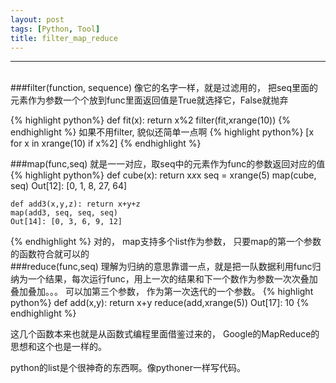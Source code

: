 ```yaml
---
layout: post
tags: [Python, Tool]
title: filter_map_reduce
---
```


------------------------------------------
<br/>
###filter(function, sequence) 
像它的名字一样，就是过滤用的， 把seq里面的元素作为参数一个个放到func里面返回值是True就选择它，False就抛弃

{% highlight python%}
    def fit(x): return x%2
    filter(fit,xrange(10))
{% endhighlight %}
如果不用filter, 貌似还简单一点啊
{% highlight python%}
    [x for x in xrange(10) if x%2]
{% endhighlight %}
<br/>

###map(func,seq) 
就是一一对应，取seq中的元素作为func的参数返回对应的值
{% highlight python%}
    def cube(x): return x*x*x
    seq = xrange(5)
    map(cube, seq)
    Out[12]: [0, 1, 8, 27, 64]

    def add3(x,y,z): return x+y+z
    map(add3, seq, seq, seq)
    Out[14]: [0, 3, 6, 9, 12]
{% endhighlight %}
对的， map支持多个list作为参数， 只要map的第一个参数的函数符合就可以的
<br/>
###reduce(func,seq)
理解为归纳的意思靠谱一点，就是把一队数据利用func归纳为一个结果，每次运行func，用上一次的结果和下一个数作为参数一次次叠加叠加叠加。。。
可以加第三个参数， 作为第一次迭代的一个参数。
{% highlight python%}
    def add(x,y): return x+y
    reduce(add,xrange(5))
    Out[17]: 10
{% endhighlight %}

这几个函数本来也就是从函数式编程里面借鉴过来的， Google的MapReduce的思想和这个也是一样的。

python的list是个很神奇的东西啊。像pythoner一样写代码。
